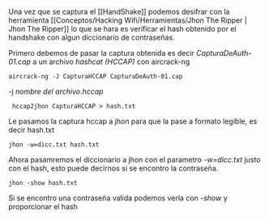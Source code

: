Una vez que se captura el [[HandShake]] podemos desifrar con la herramienta [[Conceptos/Hacking Wifi/Herramientas/Jhon The Ripper | Jhon The Ripper]] lo que se hara es verificar el hash obtenido por el handshake con algun diccionario de contraseñas.

Primero debemos de pasar la captura obtenida es decir *CapturaDeAuth-01.cap* a un archivo *hashcat (HCCAP)* con aircrack-ng 

	aircrack-ng -J CapturaHCCAP CapturaDeAuth-01.cap
-j *nombre del archivo.hccap*

	 hccap2jhon CapturaHCCAP > hash.txt
Le pasamos la captura hccap a jhon para que la pase a formato legible, es decir hash.txt

	jhon -w=dicc.txt hash.txt
Ahora pasamremos el diccionario a jhon con el parametro *-w=dicc.txt* justo con el hash, esto puede decirnos si se encontro la contraseña.

	jhon -show hash.txt
Si se encontro una contraseña valida podemos verla con *-show* y proporcionar el hash

